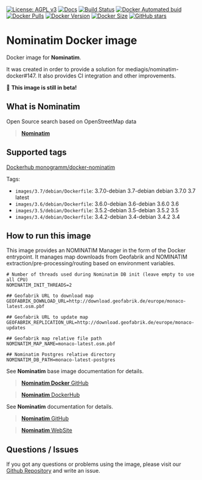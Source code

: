 [![License: AGPL v3][uri_license_image]][uri_license]
[![Docs](https://img.shields.io/badge/Docs-Github%20Pages-blue)](https://monogramm.github.io/docker-nominatim/)
[![Build Status](https://travis-ci.org/Monogramm/docker-nominatim.svg)](https://travis-ci.org/Monogramm/docker-nominatim)
[![Docker Automated buid](https://img.shields.io/docker/cloud/build/monogramm/docker-nominatim.svg)](https://hub.docker.com/r/monogramm/docker-nominatim/)
[![Docker Pulls](https://img.shields.io/docker/pulls/monogramm/docker-nominatim.svg)](https://hub.docker.com/r/monogramm/docker-nominatim/)
[![Docker Version](https://images.microbadger.com/badges/version/monogramm/docker-nominatim.svg)](https://microbadger.com/images/monogramm/docker-nominatim)
[![Docker Size](https://images.microbadger.com/badges/image/monogramm/docker-nominatim.svg)](https://microbadger.com/images/monogramm/docker-nominatim)
[![GitHub stars](https://img.shields.io/github/stars/Monogramm/docker-nominatim?style=social)](https://github.com/Monogramm/docker-nominatim)

# **Nominatim** Docker image

Docker image for **Nominatim**.

It was created in order to provide a solution for mediagis/nominatim-docker#147.
It also provides CI integration and other improvements.

:construction: **This image is still in beta!**

## What is **Nominatim**

Open Source search based on OpenStreetMap data

> [**Nominatim**](https://nominatim.org/)

## Supported tags

[Dockerhub monogramm/docker-nominatim](https://hub.docker.com/r/monogramm/docker-nominatim/)

Tags:
-   `images/3.7/debian/Dockerfile`: 3.7.0-debian 3.7-debian debian 3.7.0 3.7 latest <!--+tags-->
-   `images/3.6/debian/Dockerfile`: 3.6.0-debian 3.6-debian 3.6.0 3.6 <!--+tags-->
-   `images/3.5/debian/Dockerfile`: 3.5.2-debian 3.5-debian 3.5.2 3.5 <!--+tags-->
-   `images/3.4/debian/Dockerfile`: 3.4.2-debian 3.4-debian 3.4.2 3.4 <!--+tags-->

## How to run this image

This image provides an NOMINATIM Manager in the form of the Docker entrypoint.
It manages map downloads from Geofabrik and NOMINATIM extraction/pre-processing/routing based on environment variables.

```shell
# Number of threads used during Nominatim DB init (leave empty to use all CPU)
NOMINATIM_INIT_THREADS=2

## Geofabrik URL to download map
GEOFABRIK_DOWNLOAD_URL=http://download.geofabrik.de/europe/monaco-latest.osm.pbf

## Geofabrik URL to update map
GEOFABRIK_REPLICATION_URL=http://download.geofabrik.de/europe/monaco-updates

## Geofabrik map relative file path
NOMINATIM_MAP_NAME=monaco-latest.osm.pbf

## Nominatim Postgres relative directory
NOMINATIM_DB_PATH=monaco-latest-postgres

```

See **Nominatim** base image documentation for details.

> [**Nominatim Docker** GitHub](https://github.com/mediagis/nominatim-docker)

> [**Nominatim** DockerHub](https://hub.docker.com/r/mediagis/nominatim/)

See **Nominatim** documentation for details.

> [**Nominatim** GitHub](https://github.com/osm-search/Nominatim)

> [**Nominatim** WebSite](https://nominatim.org/)

## Questions / Issues

If you got any questions or problems using the image, please visit our [Github Repository](https://github.com/Monogramm/docker-nominatim) and write an issue.


[uri_license]: http://www.gnu.org/licenses/agpl.html

[uri_license_image]: https://img.shields.io/badge/License-AGPL%20v3-blue.svg
